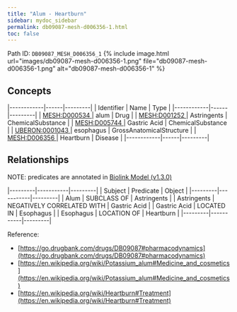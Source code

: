```yaml
---
title: "Alum - Heartburn"
sidebar: mydoc_sidebar
permalink: db09087-mesh-d006356-1.html
toc: false 
---
```



Path ID: `DB09087_MESH_D006356_1`
{% include image.html url="images/db09087-mesh-d006356-1.png" file="db09087-mesh-d006356-1.png" alt="db09087-mesh-d006356-1" %}

## Concepts

|------------|------|---------|
| Identifier | Name | Type    |
|------------|------|---------|
| <a href="https://identifiers.org/MESH:D000534">MESH:D000534 </a> | alum | Drug |
| <a href="https://identifiers.org/MESH:D001252">MESH:D001252 </a> | Astringents | ChemicalSubstance |
| <a href="https://identifiers.org/MESH:D005744">MESH:D005744 </a> | Gastric Acid | ChemicalSubstance |
| <a href="https://identifiers.org/UBERON:0001043">UBERON:0001043 </a> | esophagus | GrossAnatomicalStructure |
| <a href="https://identifiers.org/MESH:D006356">MESH:D006356 </a> | Heartburn | Disease |
|------------|------|---------|

## Relationships


NOTE: predicates are annotated in <a href="https://github.com/biolink/biolink-model/releases/tag/v1.3.0">Biolink Model (v1.3.0)</a>

|---------|-----------|---------|
| Subject | Predicate | Object  |
|---------|-----------|---------|
| Alum | SUBCLASS OF | Astringents |
| Astringents | NEGATIVELY CORRELATED WITH | Gastric Acid |
| Gastric Acid | LOCATED IN | Esophagus |
| Esophagus | LOCATION OF | Heartburn |
|---------|-----------|---------|

Reference: 
  - [https://go.drugbank.com/drugs/DB09087#pharmacodynamics](https://go.drugbank.com/drugs/DB09087#pharmacodynamics)
  - [https://en.wikipedia.org/wiki/Potassium_alum#Medicine_and_cosmetics](https://en.wikipedia.org/wiki/Potassium_alum#Medicine_and_cosmetics)
  - [https://en.wikipedia.org/wiki/Heartburn#Treatment](https://en.wikipedia.org/wiki/Heartburn#Treatment)
